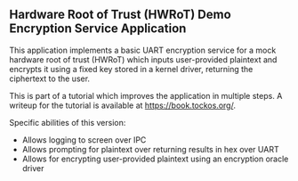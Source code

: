 Hardware Root of Trust (HWRoT) Demo Encryption Service Application
------------------------------------------------------------------

This application implements a basic UART encryption service for a mock hardware
root of trust (HWRoT) which inputs user-provided plaintext and encrypts it using
a fixed key stored in a kernel driver, returning the ciphertext to the user. 

This is part of a tutorial which improves the application in multiple steps. A
writeup for the tutorial is available at https://book.tockos.org/.

Specific abilities of this version:

* Allows logging to screen over IPC
* Allows prompting for plaintext over returning results in hex over UART
* Allows for encrypting user-provided plaintext using an encryption oracle
  driver
